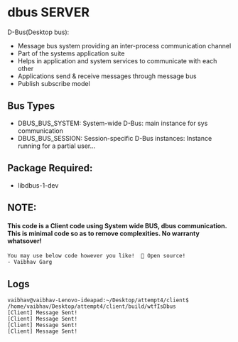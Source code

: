 # dbus SERVER

D-Bus(Desktop bus): 
- Message bus system providing an inter-process communication channel
- Part of the systems application suite
- Helps in application and system services to communicate with each other
- Applications send & receive messages through message bus
- Publish subscribe model 

## Bus Types
- DBUS_BUS_SYSTEM: System-wide D-Bus: main instance for sys communication
- DBUS_BUS_SESSION: Session-specific D-Bus instances: Instance running for a partial user…

## Package Required: 
- libdbus-1-dev

## NOTE: 
#### This code is a Client code using System wide BUS, dbus communication. This is minimal code so as to remove complexities. No warranty whatsover!
    You may use below code however you like!  💪 Open source! 
    - Vaibhav Garg

## Logs
```
vaibhav@vaibhav-Lenovo-ideapad:~/Desktop/attempt4/client$ /home/vaibhav/Desktop/attempt4/client/build/wtfIsDbus
[Client] Message Sent!
[Client] Message Sent!
[Client] Message Sent!
[Client] Message Sent!
```